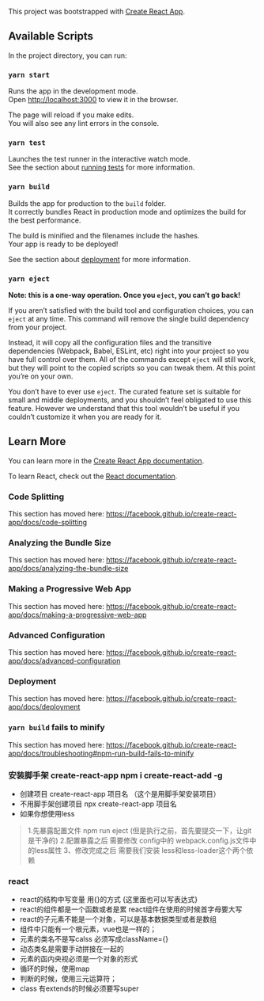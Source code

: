 This project was bootstrapped with [Create React App](https://github.com/facebook/create-react-app).

## Available Scripts

In the project directory, you can run:

### `yarn start`

Runs the app in the development mode.<br />
Open [http://localhost:3000](http://localhost:3000) to view it in the browser.

The page will reload if you make edits.<br />
You will also see any lint errors in the console.

### `yarn test`

Launches the test runner in the interactive watch mode.<br />
See the section about [running tests](https://facebook.github.io/create-react-app/docs/running-tests) for more information.

### `yarn build`

Builds the app for production to the `build` folder.<br />
It correctly bundles React in production mode and optimizes the build for the best performance.

The build is minified and the filenames include the hashes.<br />
Your app is ready to be deployed!

See the section about [deployment](https://facebook.github.io/create-react-app/docs/deployment) for more information.

### `yarn eject`

**Note: this is a one-way operation. Once you `eject`, you can’t go back!**

If you aren’t satisfied with the build tool and configuration choices, you can `eject` at any time. This command will remove the single build dependency from your project.

Instead, it will copy all the configuration files and the transitive dependencies (Webpack, Babel, ESLint, etc) right into your project so you have full control over them. All of the commands except `eject` will still work, but they will point to the copied scripts so you can tweak them. At this point you’re on your own.

You don’t have to ever use `eject`. The curated feature set is suitable for small and middle deployments, and you shouldn’t feel obligated to use this feature. However we understand that this tool wouldn’t be useful if you couldn’t customize it when you are ready for it.

## Learn More

You can learn more in the [Create React App documentation](https://facebook.github.io/create-react-app/docs/getting-started).

To learn React, check out the [React documentation](https://reactjs.org/).

### Code Splitting

This section has moved here: https://facebook.github.io/create-react-app/docs/code-splitting

### Analyzing the Bundle Size

This section has moved here: https://facebook.github.io/create-react-app/docs/analyzing-the-bundle-size

### Making a Progressive Web App

This section has moved here: https://facebook.github.io/create-react-app/docs/making-a-progressive-web-app

### Advanced Configuration

This section has moved here: https://facebook.github.io/create-react-app/docs/advanced-configuration

### Deployment

This section has moved here: https://facebook.github.io/create-react-app/docs/deployment

### `yarn build` fails to minify

This section has moved here: https://facebook.github.io/create-react-app/docs/troubleshooting#npm-run-build-fails-to-minify



### 安装脚手架  create-react-app npm i create-react-add -g
+	创建项目 create-react-app 项目名  （这个是用脚手架安装项目）
+	不用脚手架创建项目   npx create-react-app 项目名
+	如果你想使用less 
>	1.先暴露配置文件  npm run eject  (但是执行之前，首先要提交一下，让git是干净的)
>	2.配置暴露之后  需要修改 config中的 webpack.config.js文件中的less属性 
>   3、修改完成之后 需要我们安装 less和less-loader这个两个依赖

### react 
+	react的结构中写变量  用{}的方式 {这里面也可以写表达式}
+	react的组件都是一个函数或者是累  react组件在使用的时候首字母要大写
+	react的子元素不能是一个对象，可以是基本数据类型或者是数组
+	组件中只能有一个根元素，vue也是一样的；
+	元素的类名不是写calss  必须写成className={}
+	动态类名是需要手动拼接在一起的
+	元素的函内央视必须是一个对象的形式
+	循环的时候，使用map
+	判断的时候，使用三元运算符；
+	class  有extends的时候必须要写super

